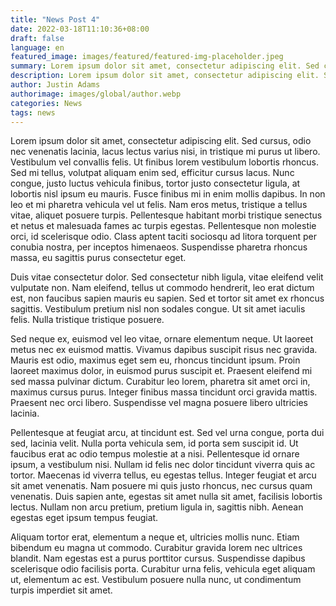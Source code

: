 ```yaml
---
title: "News Post 4"
date: 2022-03-18T11:10:36+08:00
draft: false
language: en
featured_image: images/featured/featured-img-placeholder.jpeg
summary: Lorem ipsum dolor sit amet, consectetur adipiscing elit. Sed cursus, odio nec venenatis lacinia, lacus lectus varius nisi, in tristique mi purus ut libero.
description: Lorem ipsum dolor sit amet, consectetur adipiscing elit. Sed cursus, odio nec venenatis lacinia, lacus lectus varius nisi, in tristique mi purus ut libero. Vestibulum vel convallis felis. Ut finibus lorem vestibulum lobortis rhoncus.
author: Justin Adams
authorimage: images/global/author.webp
categories: News
tags: news
---
```


Lorem ipsum dolor sit amet, consectetur adipiscing elit. Sed cursus, odio nec venenatis lacinia, lacus lectus varius nisi, in tristique mi purus ut libero. <!--more--> Vestibulum vel convallis felis. Ut finibus lorem vestibulum lobortis rhoncus. Sed mi tellus, volutpat aliquam enim sed, efficitur cursus lacus. Nunc congue, justo luctus vehicula finibus, tortor justo consectetur ligula, at lobortis nisl ipsum eu mauris. Fusce finibus mi in enim mollis dapibus. In non leo et mi pharetra vehicula vel ut felis. Nam eros metus, tristique a tellus vitae, aliquet posuere turpis. Pellentesque habitant morbi tristique senectus et netus et malesuada fames ac turpis egestas. Pellentesque non molestie orci, id scelerisque odio. Class aptent taciti sociosqu ad litora torquent per conubia nostra, per inceptos himenaeos. Suspendisse pharetra rhoncus massa, eu sagittis purus consectetur eget.

Duis vitae consectetur dolor. Sed consectetur nibh ligula, vitae eleifend velit vulputate non. Nam eleifend, tellus ut commodo hendrerit, leo erat dictum est, non faucibus sapien mauris eu sapien. Sed et tortor sit amet ex rhoncus sagittis. Vestibulum pretium nisl non sodales congue. Ut sit amet iaculis felis. Nulla tristique tristique posuere.

Sed neque ex, euismod vel leo vitae, ornare elementum neque. Ut laoreet metus nec ex euismod mattis. Vivamus dapibus suscipit risus nec gravida. Mauris est odio, maximus eget sem eu, rhoncus tincidunt ipsum. Proin laoreet maximus dolor, in euismod purus suscipit et. Praesent eleifend mi sed massa pulvinar dictum. Curabitur leo lorem, pharetra sit amet orci in, maximus cursus purus. Integer finibus massa tincidunt orci gravida mattis. Praesent nec orci libero. Suspendisse vel magna posuere libero ultricies lacinia.

Pellentesque at feugiat arcu, at tincidunt est. Sed vel urna congue, porta dui sed, lacinia velit. Nulla porta vehicula sem, id porta sem suscipit id. Ut faucibus erat ac odio tempus molestie at a nisi. Pellentesque id ornare ipsum, a vestibulum nisi. Nullam id felis nec dolor tincidunt viverra quis ac tortor. Maecenas id viverra tellus, eu egestas tellus. Integer feugiat et arcu sit amet venenatis. Nam posuere mi quis justo rhoncus, nec cursus quam venenatis. Duis sapien ante, egestas sit amet nulla sit amet, facilisis lobortis lectus. Nullam non arcu pretium, pretium ligula in, sagittis nibh. Aenean egestas eget ipsum tempus feugiat.

Aliquam tortor erat, elementum a neque et, ultricies mollis nunc. Etiam bibendum eu magna ut commodo. Curabitur gravida lorem nec ultrices blandit. Nam egestas est a purus porttitor cursus. Suspendisse dapibus scelerisque odio facilisis porta. Curabitur urna felis, vehicula eget aliquam ut, elementum ac est. Vestibulum posuere nulla nunc, ut condimentum turpis imperdiet sit amet.